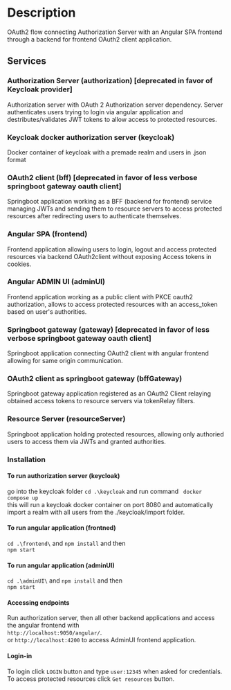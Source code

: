 # Description
OAuth2 flow connecting Authorization Server with an Angular SPA frontend through a backend for frontend OAuth2 client application. 

## Services
### Authorization Server (authorization) [deprecated in favor of Keycloak provider]
Authorization server with OAuth 2 Authorization server dependency. Server authenticates users trying to login via angular application and destributes/validates JWT tokens to allow access to protected resources.
### Keycloak docker authorization server (keycloak)
Docker container of keycloak with a premade realm and users in .json format
### OAuth2 client (bff) [deprecated in favor of less verbose springboot gateway oauth client]
Springboot application working as a BFF (backend for frontend) service managing JWTs and sending them to resource servers to access protected resources after redirecting users to authenticate themselves. 
### Angular SPA (frontend)
Frontend application allowing users to login, logout and access protected resources via backend OAuth2client without exposing Access tokens in cookies. 
### Angular ADMIN UI (adminUI)
Frontend application working as a public client with PKCE oauth2 authorization, allows to access protected resources with an access_token based on user's authorities.
### Springboot gateway (gateway) [deprecated in favor of less verbose springboot gateway oauth client]
Springboot application connecting OAuth2 client with angular frontend allowing for same origin communication.
### OAuth2 client as springboot gateway (bffGateway)
Springboot gateway application registered as an OAuth2 Client relaying obtained access tokens to resource servers via tokenRelay filters. 
### Resource Server (resourceServer)
Springboot application holding protected resources, allowing only authoried users to access them via JWTs and granted authorities. 
### Installation
#### To run authorization server (keycloak)
go into the keycloak folder ```cd .\keycloak``` and run command ``` docker compose up``` <br>
this will run a keycloak docker container on port 8080 and automatically import a realm with all users from the ./keycloak/import folder.
#### To run angular application (frontned)
```cd .\frontend\``` and ```npm install``` and then <br> ```npm start```
#### To run angular application (adminUI)
```cd .\adminUI\``` and ```npm install``` and then <br> ```npm start```
#### Accessing endpoints
Run authorization server, then all other backend applications and access the angular frontend with <br>
``` http://localhost:9050/angular/ ```. <br> 
or ```http://localhost:4200``` to access AdminUI frontend application.
#### Login-in
To login click ```LOGIN``` button and type ```user:12345``` when asked for credentials. <br> To access protected resources click ```Get resources``` button.

